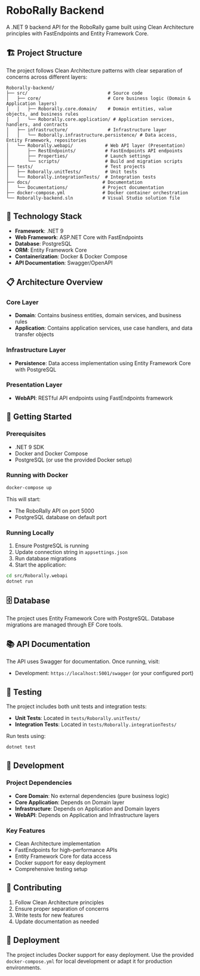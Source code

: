 ﻿# RoboRally Backend

A .NET 9 backend API for the RoboRally game built using Clean Architecture principles with FastEndpoints and Entity Framework Core.

## 🏗️ Project Structure

The project follows Clean Architecture patterns with clear separation of concerns across different layers:

```
Roborally-backend/
├── src/                              # Source code
│   ├── core/                         # Core business logic (Domain & Application layers)
│   │   ├── Roborally.core.domain/    # Domain entities, value objects, and business rules
│   │   └── Roborally.core.application/ # Application services, handlers, and contracts
│   ├── infrastructure/               # Infrastructure layer
│   │   └── Roborally.infrastructure.persistence/ # Data access, Entity Framework, repositories
│   └── Roborally.webapi/            # Web API layer (Presentation)
│       ├── RestEndpoints/           # FastEndpoints API endpoints
│       ├── Properties/              # Launch settings
│       └── scripts/                 # Build and migration scripts
├── tests/                           # Test projects
│   ├── Roborally.unitTests/         # Unit tests
│   └── Roborally.integrationTests/  # Integration tests
├── docs/                           # Documentation
│   └── Documentations/             # Project documentation
├── docker-compose.yml              # Docker container orchestration
└── Roborally-backend.sln           # Visual Studio solution file
```

## 🔧 Technology Stack

- **Framework**: .NET 9
- **Web Framework**: ASP.NET Core with FastEndpoints
- **Database**: PostgreSQL
- **ORM**: Entity Framework Core
- **Containerization**: Docker & Docker Compose
- **API Documentation**: Swagger/OpenAPI

## 📋 Architecture Overview

### Core Layer
- **Domain**: Contains business entities, domain services, and business rules
- **Application**: Contains application services, use case handlers, and data transfer objects

### Infrastructure Layer
- **Persistence**: Data access implementation using Entity Framework Core with PostgreSQL

### Presentation Layer
- **WebAPI**: RESTful API endpoints using FastEndpoints framework

## 🚀 Getting Started

### Prerequisites
- .NET 9 SDK
- Docker and Docker Compose
- PostgreSQL (or use the provided Docker setup)

### Running with Docker
```bash
docker-compose up
```

This will start:
- The RoboRally API on port 5000
- PostgreSQL database on default port

### Running Locally
1. Ensure PostgreSQL is running
2. Update connection string in `appsettings.json`
3. Run database migrations
4. Start the application:
```bash
cd src/Roborally.webapi
dotnet run
```

## 🗄️ Database

The project uses Entity Framework Core with PostgreSQL. Database migrations are managed through EF Core tools.

## 📚 API Documentation

The API uses Swagger for documentation. Once running, visit:
- Development: `https://localhost:5001/swagger` (or your configured port)

## 🧪 Testing

The project includes both unit tests and integration tests:

- **Unit Tests**: Located in `tests/Roborally.unitTests/`
- **Integration Tests**: Located in `tests/Roborally.integrationTests/`

Run tests using:
```bash
dotnet test
```

## 🔧 Development

### Project Dependencies
- **Core Domain**: No external dependencies (pure business logic)
- **Core Application**: Depends on Domain layer
- **Infrastructure**: Depends on Application and Domain layers
- **WebAPI**: Depends on Application and Infrastructure layers

### Key Features
- Clean Architecture implementation
- FastEndpoints for high-performance APIs
- Entity Framework Core for data access
- Docker support for easy deployment
- Comprehensive testing setup

## 📝 Contributing

1. Follow Clean Architecture principles
2. Ensure proper separation of concerns
3. Write tests for new features
4. Update documentation as needed

## 🚢 Deployment

The project includes Docker support for easy deployment. Use the provided `docker-compose.yml` for local development or adapt it for production environments.
